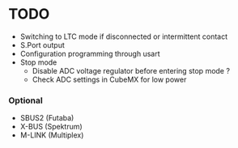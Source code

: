 # TODO

- Switching to LTC mode if disconnected or intermittent contact
- S.Port output
- Configuration programming through usart
- Stop mode
    - Disable ADC voltage regulator before entering stop mode ?
    - Check ADC settings in CubeMX for low power

### Optional

- SBUS2 (Futaba)
- X-BUS (Spektrum)
- M-LINK (Multiplex)

